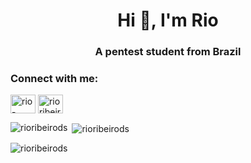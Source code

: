 <h1 align="center">Hi 👋, I'm Rio</h1>
<h3 align="center">A pentest student from Brazil</h3>

<h3 align="left">Connect with me:</h3>
<p align="left">
<a href="https://linkedin.com/in/rio-ribeiro" target="blank"><img align="center" src="https://raw.githubusercontent.com/rahuldkjain/github-profile-readme-generator/master/src/images/icons/Social/linked-in-alt.svg" alt="rio-ribeiro" height="30" width="40" /></a>
<a href="https://www.hackerrank.com/rioribeirods" target="blank"><img align="center" src="https://raw.githubusercontent.com/rahuldkjain/github-profile-readme-generator/master/src/images/icons/Social/hackerrank.svg" alt="rioribeirods" height="30" width="40" /></a>
</p>

<p><img align="left" src="https://github-readme-stats.vercel.app/api/top-langs?username=rioribeirods&show_icons=true&locale=en&layout=compact" alt="rioribeirods" /></p>

<p>&nbsp;<img align="center" src="https://github-readme-stats.vercel.app/api?username=rioribeirods&show_icons=true&locale=en" alt="rioribeirods" /></p>

<p><img align="center" src="https://github-readme-streak-stats.herokuapp.com/?user=rioribeirods&" alt="rioribeirods" /></p>

